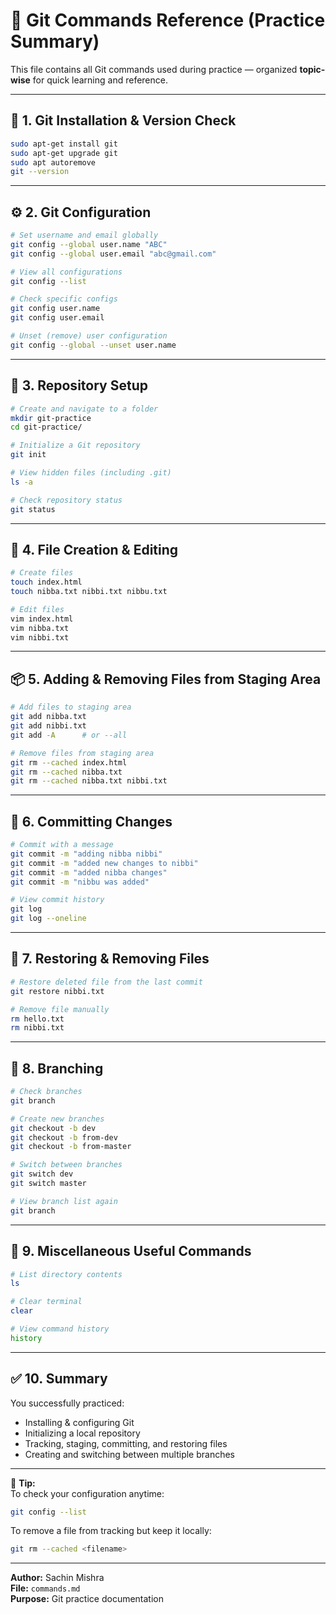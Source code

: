 # 🧭 Git Commands Reference (Practice Summary)

This file contains all Git commands used during practice — organized **topic-wise** for quick learning and reference.

---

## 🧩 1. Git Installation & Version Check

```bash
sudo apt-get install git
sudo apt-get upgrade git
sudo apt autoremove
git --version
```

---

## ⚙️ 2. Git Configuration

```bash
# Set username and email globally
git config --global user.name "ABC"
git config --global user.email "abc@gmail.com"

# View all configurations
git config --list

# Check specific configs
git config user.name
git config user.email

# Unset (remove) user configuration
git config --global --unset user.name
```

---

## 📁 3. Repository Setup

```bash
# Create and navigate to a folder
mkdir git-practice
cd git-practice/

# Initialize a Git repository
git init

# View hidden files (including .git)
ls -a

# Check repository status
git status
```

---

## 📝 4. File Creation & Editing

```bash
# Create files
touch index.html
touch nibba.txt nibbi.txt nibbu.txt

# Edit files
vim index.html
vim nibba.txt
vim nibbi.txt
```

---

## 📦 5. Adding & Removing Files from Staging Area

```bash
# Add files to staging area
git add nibba.txt
git add nibbi.txt
git add -A      # or --all

# Remove files from staging area
git rm --cached index.html
git rm --cached nibba.txt
git rm --cached nibba.txt nibbi.txt
```

---

## 💾 6. Committing Changes

```bash
# Commit with a message
git commit -m "adding nibba nibbi"
git commit -m "added new changes to nibbi"
git commit -m "added nibba changes"
git commit -m "nibbu was added"

# View commit history
git log
git log --oneline
```

---

## 🔁 7. Restoring & Removing Files

```bash
# Restore deleted file from the last commit
git restore nibbi.txt

# Remove file manually
rm hello.txt
rm nibbi.txt
```

---

## 🌿 8. Branching

```bash
# Check branches
git branch

# Create new branches
git checkout -b dev
git checkout -b from-dev
git checkout -b from-master

# Switch between branches
git switch dev
git switch master

# View branch list again
git branch
```

---

## 🧠 9. Miscellaneous Useful Commands

```bash
# List directory contents
ls

# Clear terminal
clear

# View command history
history
```

---

## ✅ 10. Summary

You successfully practiced:
- Installing & configuring Git  
- Initializing a local repository  
- Tracking, staging, committing, and restoring files  
- Creating and switching between multiple branches  

---

📘 **Tip:**  
To check your configuration anytime:
```bash
git config --list
```

To remove a file from tracking but keep it locally:
```bash
git rm --cached <filename>
```

---

**Author:** Sachin Mishra  
**File:** `commands.md`  
**Purpose:** Git practice documentation  
